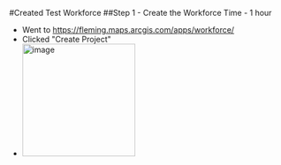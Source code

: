 #Created Test Workforce
##Step 1 - Create the Workforce
Time - 1 hour
- Went to https://fleming.maps.arcgis.com/apps/workforce/
- Clicked "Create Project"
- <img width="204" alt="image" src="https://github.com/MayaIvimey/logs/assets/146374490/25fca530-54df-463b-a21e-d3d178cb2480">

